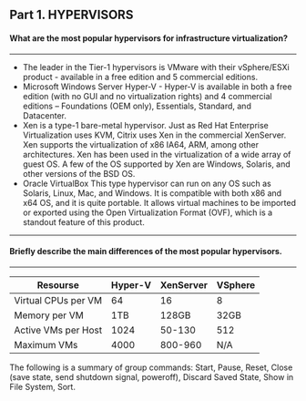 ##  Part 1. HYPERVISORS
####   What are the most popular hypervisors for infrastructure virtualization?

------------

- The leader in the Tier-1 hypervisors is VMware with their vSphere/ESXi product - available in a free edition and 5 commercial editions.
- Microsoft Windows Server Hyper-V - Hyper-V is available in both a free edition (with no GUI and no virtualization rights) and 4 commercial editions – Foundations (OEM only), Essentials, Standard, and Datacenter. 
- Xen is a type-1 bare-metal hypervisor. Just as Red Hat Enterprise Virtualization uses KVM, Citrix uses Xen in the commercial XenServer. Xen supports the virtualization of x86 IA64, ARM, among other architectures. Xen has been used in the virtualization of a wide array of guest OS. A few of the OS supported by Xen are Windows, Solaris, and other versions of the BSD OS.
- Oracle VirtualBox This type hypervisor can run on any OS such as Solaris, Linux, Mac, and Windows. It is compatible with both x86 and x64 OS, and it is quite portable. It allows virtual machines to be imported or exported using the Open Virtualization Format (OVF), which is a standout feature of this product.

------------
#### Briefly describe the main differences of the most popular hypervisors.

------------
| Resourse |Hyper-V   |XenServer   |VSphere   |
| ------------ | ------------ | ------------ | ------------ |
|Virtual CPUs per VM   |64   |16   |8   |
|Memory per VM   |1TB   |128GB   |32GB   |
|Active VMs per Host   |1024   |50-130   |512   |
|Maximum VMs   |4000   |800-960   |N/A  |




The following is a summary of group commands: Start, Pause, Reset, Close (save state, send shutdown signal, poweroff), Discard Saved State, Show in File System, Sort.